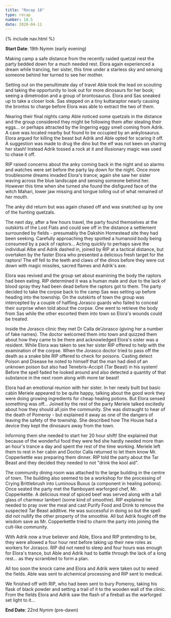 ```yaml
---
title: "Recap 18"
type: recap
number: 18.5
date: 2020-04-11
---
```


{% include nav.html %}

**Start Date**: 19th Nymm (early evening)

Making camp a safe distance from the recently raided quetzal nest the party bedded down for a much needed rest. Elora again experienced a dream while trancing, her sister, this time under a starless sky and sensing someone behind her turned to see her mother.

Setting out on the penultimate day of travel Able took the lead on scouting and taking the opportunity to look out for more dinosaurs for her book; seeing a dimetrodon and a group of brontosaurus. Elora and Sas sneaked up to take a closer look. Sas stepped on a tiny kuttaraptor nearly causing the brontos to charge before Elora was able to extract the two of them.

Nearing their final nights camp Able noticed some quetzals in the distance and the group considered they might be following them after stealing their eggs… or perhaps attracted by the lingering eggy smell coming from Adrik. A cave was located nearby but found to be occupied by an ankylosaurus. Elora argued for killing the beast but Adrik and Able opted for scaring it off. A suggestion was made to drug the dino but the elf was not keen on sharing her stash! Instead Adrik tossed a rock at it and illusionary magic was used to chase it off.

RIP raised concerns about the anky coming back in the night and so alarms and watches were set before the party lay down for the night. Once more troublesome dreams invaded Elora's trance; again she saw her sister waving across the blue landscape and sensing someone behind her. However this time when she turned she found the disfigured face of the witch Mahari, lower jaw missing and tongue lolling out of what remained of her mouth. 

The anky did return but was again chased off and was snatched up by one of the hunting quetzals.

The next day, after a few hours travel, the party found themselves at the outskirts of the Lost Flats and could see off in the distance a settlement surrounded by fields - presumably the Dakshin Homestead site they had been seeking. Carefully approaching they spotted a humanoid body being consumed by a pack of raptors… Acting quickly to perhaps save the individual Albe and Adrik dashed in, joined by RIP at a tactical distance, but overtaken by the faster Elora who presented a delicious fresh target for the raptors! The elf fell to the teeth and claws of the dinos before they were cut down with magic missiles, sacred flames and Adrik's axe.

Elora was revived and the group set about examining the body the raptors had been eating. RIP determined it was a human male and due to the lack of blood spray they had been dead before the raptors got to them. The party decided to take the corpse back to the camp Sas was setting up before heading into the township. On the outskirts of town the group was intercepted by a couple of halfling Jorasco guards who failed to conceal their surprise when told about the corpse. One went to retrieve the body from Sas while the other escorted them into town so Elora's wounds could be treated.

Inside the Jorasco clinic they met Dr Calla de'Jorasco (giving her a number of fake names). The doctor welcomed them into town and quizzed them about how they came to be there and acknowledged Elora's sister was a resident. While Elora was taken to see her sister RIP offered to help with the examination of the corpse. When the Jorasco doctor tried to pass off the death as a snake bite RIP offered to check for poisons. Casting detect Poison and Disease he noted to himself that the man had died of an unknown poison but also had Tenebris-Accipit (Tar Beast) in his system! Before the spell faded he looked around and also detected a quantity of that substance in the next room along with more tar beast!

Elora had an emotional reunion with her sister. In her newly built but basic cabin Meriele appeared to be quite happy, talking about the good work they were doing growing ingredients for cheap healing potions. But Elora sensed something was off… Joined by the rest of the party Meriele talked excitedly about how they should all join the community. She was distraught to hear of the death of Pomeroy - but explained it away as one of the dangers of leaving the safety of the township. She described how The House had a device they kept the dinosaurs away from the town. 

Informing them she needed to start her 20 hour shift! She explained that because of the wonderful food they were fed she hardly needed more than an hour's trance a day and spent the rest of the time working. Meriele left them to rest in her cabin and Doctor Calla returned to let them know Mr. Copperkettle was preparing them dinner. RIP told the party about the Tar Beast and they decided they needed to not "drink the kool aid".

The community dining room was attached to the large building in the centre of town. The building also seemed to be a workshop for the processing of Crying Brittlebrush into Luminous Buxus (a component in healing potions). Once seated the party met the flamboyant warforged chef, Mr. Copperkettle. A delicious meal of spiced beef was served along with a tall glass of charmeur lambert (some kind of smoothie). RIP explained he needed to pray over the meal and cast Purify Food and Drink to remove the suspected Tar Beast additive. He was successful in doing so but the spell did not nullify the other property of the smoothie. All but Adrik fought off the wisdom save as Mr. Copperkettle tried to charm the party into joining the cult-like community.

With Adrik now a true believer and Able, Elora and RIP pretending to be, they were allowed a four hour rest before taking up their new roles as workers for Jorasco. RIP did not need to sleep and four hours was enough for Elora's trance, but Able and Adrik had to battle through the lack of a long rest… as they scrambled to form a plan.

All too soon the knock came and Elora and Adrik were taken out to weed the fields. Able was sent to alchemical processing and RIP sent to medical.

We finished off with RIP, who had been sent to bury Pomeroy, taking his flask of black powder and setting a trail of it to the wooden wall of the clinic. From the fields Elora and Adrik saw the flash of a fireball as the warforged set light to it…

**End Date**: 22nd Nymm (pre-dawn)
